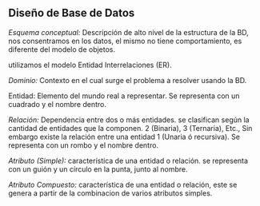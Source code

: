 ## Diseño de Base de Datos

*Esquema conceptual:* Descripción de alto nivel de la estructura de la BD, nos consentramos en los datos, el mismo no tiene comportamiento, es diferente del modelo de objetos. 

utilizamos el modelo Entidad Interrelaciones (ER).

*Dominio:* Contexto en el cual surge el problema a resolver usando la BD. 

Entidad: Elemento del mundo real a representar. Se representa con un cuadrado y el nombre dentro. 

*Relación:* Dependencia entre dos o más entidades. se clasifican según la cantidad de entidades que la componen. 2 (Binaria), 3 (Ternaria), Etc., Sin embargo existe la relación entre una entidad 1 (Unaria ó recursiva). Se representa con un rombo y el nombre dentro.  

*Atributo (Simple):* característica de una entidad o relación. se representa con un guión y un círculo en la punta, junto al nombre.

*Atributo Compuesto:* característica de una entidad o relación, este se genera a partir de la combinacion de varios atributos simples.   


